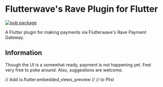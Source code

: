 # Flutterwave's Rave Plugin for Flutter

[![pub package](https://img.shields.io/pub/v/rave_flutter.svg)](https://pub.dartlang.org/packages/rave_flutter)

A Flutter plugin for making payments via Flutterwave's Rave Payment
Gateway.

##  Information
Though the UI is a somewhat ready, payment is not happening yet. Feel
very free to poke around. Also, suggestions are welcome.

// Add  <key>io.flutter.embedded_views_preview</key>
//    <true/>
// to Plist

